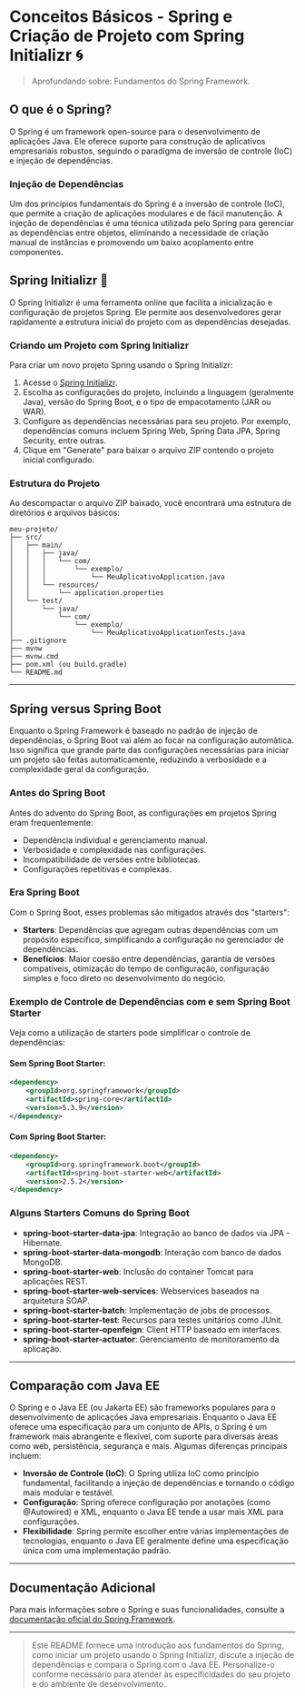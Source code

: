 # Conceitos Básicos - Spring e Criação de Projeto com Spring Initializr 🌀

> Aprofundando sobre: Fundamentos do Spring Framework.

## O que é o Spring?

O Spring é um framework open-source para o desenvolvimento de aplicações Java. Ele oferece suporte para construção de aplicativos empresariais robustos, seguindo o paradigma de inversão de controle (IoC) e injeção de dependências.

### Injeção de Dependências

Um dos princípios fundamentais do Spring é a inversão de controle (IoC), que permite a criação de aplicações modulares e de fácil manutenção. A injeção de dependências é uma técnica utilizada pelo Spring para gerenciar as dependências entre objetos, eliminando a necessidade de criação manual de instâncias e promovendo um baixo acoplamento entre componentes.

## Spring Initializr 🚀

O Spring Initializr é uma ferramenta online que facilita a inicialização e configuração de projetos Spring. Ele permite aos desenvolvedores gerar rapidamente a estrutura inicial do projeto com as dependências desejadas.

### Criando um Projeto com Spring Initializr

Para criar um novo projeto Spring usando o Spring Initializr:

1. Acesse o [Spring Initializr](https://start.spring.io/).
2. Escolha as configurações do projeto, incluindo a linguagem (geralmente Java), versão do Spring Boot, e o tipo de empacotamento (JAR ou WAR).
3. Configure as dependências necessárias para seu projeto. Por exemplo, dependências comuns incluem Spring Web, Spring Data JPA, Spring Security, entre outras.
4. Clique em "Generate" para baixar o arquivo ZIP contendo o projeto inicial configurado.

### Estrutura do Projeto

Ao descompactar o arquivo ZIP baixado, você encontrará uma estrutura de diretórios e arquivos básicos:

```
meu-projeto/
├── src/
│   ├── main/
│   │   ├── java/
│   │   │   └── com/
│   │   │       └── exemplo/
│   │   │           └── MeuAplicativoApplication.java
│   │   └── resources/
│   │       └── application.properties
│   └── test/
│       └── java/
│           └── com/
│               └── exemplo/
│                   └── MeuAplicativoApplicationTests.java
├── .gitignore
├── mvnw
├── mvnw.cmd
├── pom.xml (ou build.gradle)
└── README.md
```
---

## Spring versus Spring Boot

Enquanto o Spring Framework é baseado no padrão de injeção de dependências, o Spring Boot vai além ao focar na configuração automática. Isso significa que grande parte das configurações necessárias para iniciar um projeto são feitas automaticamente, reduzindo a verbosidade e a complexidade geral da configuração.

### Antes do Spring Boot

Antes do advento do Spring Boot, as configurações em projetos Spring eram frequentemente:

- Dependência individual e gerenciamento manual.
- Verbosidade e complexidade nas configurações.
- Incompatibilidade de versões entre bibliotecas.
- Configurações repetitivas e complexas.

### Era Spring Boot

Com o Spring Boot, esses problemas são mitigados através dos "starters":

- **Starters**: Dependências que agregam outras dependências com um propósito específico, simplificando a configuração no gerenciador de dependências.
- **Benefícios**: Maior coesão entre dependências, garantia de versões compatíveis, otimização do tempo de configuração, configuração simples e foco direto no desenvolvimento do negócio.

### Exemplo de Controle de Dependências com e sem Spring Boot Starter

Veja como a utilização de starters pode simplificar o controle de dependências:

#### Sem Spring Boot Starter:

```xml
<dependency>
    <groupId>org.springframework</groupId>
    <artifactId>spring-core</artifactId>
    <version>5.3.9</version>
</dependency>
```

#### Com Spring Boot Starter:

```xml
<dependency>
    <groupId>org.springframework.boot</groupId>
    <artifactId>spring-boot-starter-web</artifactId>
    <version>2.5.2</version>
</dependency>
```

### Alguns Starters Comuns do Spring Boot

- **spring-boot-starter-data-jpa**: Integração ao banco de dados via JPA - Hibernate.
- **spring-boot-starter-data-mongodb**: Interação com banco de dados MongoDB.
- **spring-boot-starter-web**: Inclusão do container Tomcat para aplicações REST.
- **spring-boot-starter-web-services**: Webservices baseados na arquitetura SOAP.
- **spring-boot-starter-batch**: Implementação de jobs de processos.
- **spring-boot-starter-test**: Recursos para testes unitários como JUnit.
- **spring-boot-starter-openfeign**: Client HTTP baseado em interfaces.
- **spring-boot-starter-actuator**: Gerenciamento de monitoramento da aplicação.

---

## Comparação com Java EE

O Spring e o Java EE (ou Jakarta EE) são frameworks populares para o desenvolvimento de aplicações Java empresariais. Enquanto o Java EE oferece uma especificação para um conjunto de APIs, o Spring é um framework mais abrangente e flexível, com suporte para diversas áreas como web, persistência, segurança e mais. Algumas diferenças principais incluem:

- **Inversão de Controle (IoC)**: O Spring utiliza IoC como princípio fundamental, facilitando a injeção de dependências e tornando o código mais modular e testável.
- **Configuração**: Spring oferece configuração por anotações (como @Autowired) e XML, enquanto o Java EE tende a usar mais XML para configurações.
- **Flexibilidade**: Spring permite escolher entre várias implementações de tecnologias, enquanto o Java EE geralmente define uma especificação única com uma implementação padrão.

---

## Documentação Adicional

Para mais informações sobre o Spring e suas funcionalidades, consulte a [documentação oficial do Spring Framework](https://spring.io/projects/spring-framework).

---

> Este README fornece uma introdução aos fundamentos do Spring, como iniciar um projeto usando o Spring Initializr, discute a injeção de dependências e compara o Spring com o Java EE. Personalize-o conforme necessário para atender às especificidades do seu projeto e do ambiente de desenvolvimento.
